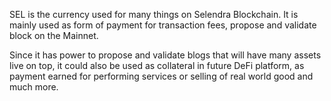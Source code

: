 SEL is the currency used for many things on Selendra Blockchain. It is mainly used as form of payment for transaction fees, propose and validate block on the Mainnet. 

Since it has power to propose and validate blogs that will have many assets live on top, it could also be used as collateral in future DeFi platform, as payment earned for performing services or selling of real world good and much more. 